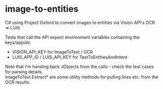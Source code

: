 # image-to-entities

C# using Project Oxford to convert images to entities via Vision API's OCR => LUIS

Tests that call the API expect environment variables containing the keys/appids:

* VISION_API_KEY for ImageToText / OCR
* LUIS_APP_ID / LUIS_API_KEY for TextToEntitiesAndIntent

Note that I'm handing back JObjects from the calls - check the test cases for parsing details.  
ImageToText.Extract* are some utility methods for pulling lines etc. from the OCR results.
